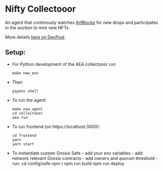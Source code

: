 # Nifty Collectooor

An agent that continously watches [ArtBlocks](artblocks.io) for new drops and participates in the auction to mint new NFTs.

More details [here on DevPost](https://devpost.com/software/el-collectooorr).

## Setup:

- For Python development of the AEA collectooor run

      make new_env

- Then 

      pipenv shell

- To run the agent:

      make new_agent
      cd collectooor
      aea run

- To run frontend (on https://localhost:3000):

      cd frontend
      yarn
      yarn start

- To instantiate custom Gnosis Safe
      - add your env variables
      - add network relevant Gnosis contracts
      - add owners and quorum threshold
      - run:
            cd config/safe
            npm i
            npm run build
            npm run deploy




